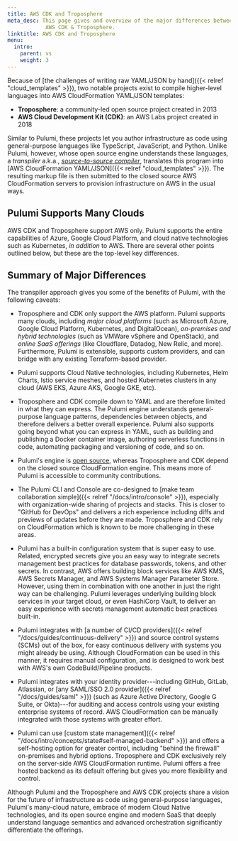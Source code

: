 ```yaml
---
title: AWS CDK and Troposphere
meta_desc: This page gives and overview of the major differences between Pulumi and
            AWS CDK & Troposphere.
linktitle: AWS CDK and Troposphere
menu:
  intro:
    parent: vs
    weight: 3
---
```


Because of [the challenges of writing raw YAML/JSON by hand]({{< relref "cloud_templates" >}}), two notable
projects exist to compile higher-level languages into AWS CloudFormation YAML/JSON templates:

* **Troposphere**: a community-led open source project created in 2013
* **AWS Cloud Development Kit (CDK)**: an AWS Labs project created in 2018

Similar to Pulumi, these projects let you author infrastructure as code using general-purpose languages like TypeScript,
JavaScript, and Python. Unlike Pulumi, however, whose open source engine understands these languages, a _transpiler_
a.k.a., [_source-to-source compiler_](https://en.wikipedia.org/wiki/Source-to-source_compiler), translates this program
into [AWS CloudFormation YAML/JSON]({{< relref "cloud_templates" >}}). The resulting markup file is then submitted
to the closed source AWS CloudFormation servers to provision infrastructure on AWS in the usual ways.

## Pulumi Supports Many Clouds

AWS CDK and Troposphere support AWS only. Pulumi supports the entire capabilities of Azure, Google Cloud Platform,
and cloud native technologies such as Kubernetes, _in addition_ to AWS. There are several other points outlined below,
but these are the top-level key differences.

## Summary of Major Differences

The transpiler approach gives you some of the benefits of Pulumi, with the following caveats:

* Troposphere and CDK only support the AWS platform. Pulumi supports many clouds, including _major cloud platforms_
  (such as Microsoft Azure, Google Cloud Platform, Kubernetes, and DigitalOcean), _on-premises and hybrid technologies_
  (such as VMWare vSphere and OpenStack), and _online SaaS offerings_ (like Cloudflare, Datadog, New Relic, and more).
  Furthermore, Pulumi is extensible, supports custom providers, and can bridge with any existing Terraform-based provider.

* Pulumi supports Cloud Native technologies, including Kubernetes, Helm Charts, Istio service
  meshes, and hosted Kubernetes clusters in any cloud (AWS EKS, Azure AKS, Google GKE, etc).

* Troposphere and CDK compile down to YAML and are therefore limited in what they can express. The Pulumi engine understands
  general-purpose language patterns, dependencies between objects, and therefore delivers a better overall experience.
  Pulumi also supports going beyond what you can express in YAML, such as building and publishing a Docker container image,
  authoring serverless functions in code, automating packaging and versioning of code, and so on.

* Pulumi's engine is [open source](https://github.com/pulumi/pulumi), whereas Troposphere and CDK depend on the closed
  source CloudFormation engine. This means more of Pulumi is accessible to community contributions.

* The Pulumi CLI and Console are co-designed to [make team collaboration simple]({{< relref "/docs/intro/console" >}}),
  especially with organization-wide sharing of projects and stacks. This is closer to "GitHub for DevOps" and delivers
  a rich experience including diffs and previews of updates before they are made. Troposphere and CDK rely on
  CloudFormation which is known to be more challenging in these areas.

* Pulumi has a built-in configuration system that is super easy to use. Related, encrypted secrets
  give you an easy way to integrate secrets management best practices for database passwords, tokens, and other secrets. In
  contrast, AWS offers building block services like AWS KMS, AWS Secrets Manager, and AWS Systems Manager Parameter
  Store. However, using them in combination with one another in just the right way can be challenging. Pulumi leverages
  underlying building block services in your target cloud, or even HashiCorp Vault, to deliver an easy experience
  with secrets management automatic best practices built-in.

* Pulumi integrates with [a number of CI/CD providers]({{< relref "/docs/guides/continuous-delivery" >}}) and
  source control systems (SCMs) out of the box, for easy continuous delivery with systems you might already be using.
  Although CloudFormation can be used in this manner, it requires manual configuration, and is designed to work
  best with AWS's own CodeBuild/Pipeline products.

* Pulumi integrates with your identity provider---including GitHub, GitLab, Atlassian, or
  [any SAML/SSO 2.0 provider]({{< relref "/docs/guides/saml" >}}) (such as Azure Active Directory, Google G Suite,
  or Okta)---for auditing and access controls using your existing enterprise systems of record. AWS CloudFormation can
  be manually integrated with those systems with greater effort.

* Pulumi can use [custom state management]({{< relref "/docs/intro/concepts/state#self-managed-backend" >}})
  and offers a self-hosting option for greater control, including "behind the firewall" on-premises and hybrid
  options. Troposphere and CDK exclusively rely on the server-side AWS CloudFormation runtime. Pulumi offers a free
  hosted backend as its default offering but gives you more flexibility and control.

Although Pulumi and the Troposphere and AWS CDK projects share a vision for the future of infrastructure as code using
general-purpose languages, Pulumi's many-cloud nature, embrace of modern Cloud Native technologies, and its open source
engine and modern SaaS that deeply understand language semantics and advanced orchestration significantly differentiate
the offerings.
